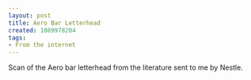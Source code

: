 ```yaml
---
layout: post
title: Aero Bar Letterhead
created: 1089978204
tags:
- From the internet
---
```

Scan of the Aero bar letterhead from the literature sent to me by Nestle.
